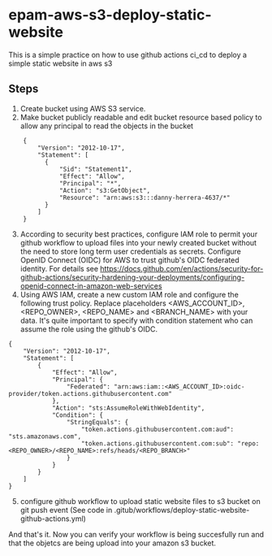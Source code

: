# epam-aws-s3-deploy-static-website
This is a simple practice on how to use github actions ci_cd to deploy a simple static website in aws s3

## Steps
1. Create bucket using AWS S3 service.
2. Make bucket publicly readable and edit bucket resource based policy to allow any principal to read the objects in the bucket
~~~
    {
        "Version": "2012-10-17",
        "Statement": [
          {
              "Sid": "Statement1",
              "Effect": "Allow",
              "Principal": "*",
              "Action": "s3:GetObject",
              "Resource": "arn:aws:s3:::danny-herrera-4637/*"
          }
        ]
    }
~~~
3. According to security best practices, configure IAM role to permit your github workflow to upload files into your newly created bucket without the need to store long term user credentials as secrets. Configure OpenID Connect (OIDC) for AWS to trust github's OIDC federated identity. For details see https://docs.github.com/en/actions/security-for-github-actions/security-hardening-your-deployments/configuring-openid-connect-in-amazon-web-services
4. Using AWS IAM, create a new custom IAM role and configure the following trust policy. Replace placeholders <AWS_ACCOUNT_ID>, <REPO_OWNER>, <REPO_NAME> and <BRANCH_NAME> with your data. It's quite important to specify with condition statement who can assume the role using the github's OIDC.
~~~
{
    "Version": "2012-10-17",
    "Statement": [
        {
            "Effect": "Allow",
            "Principal": {
                "Federated": "arn:aws:iam::<AWS_ACCOUNT_ID>:oidc-provider/token.actions.githubusercontent.com"
            },
            "Action": "sts:AssumeRoleWithWebIdentity",
            "Condition": {
                "StringEquals": {
                    "token.actions.githubusercontent.com:aud": "sts.amazonaws.com",
                    "token.actions.githubusercontent.com:sub": "repo:<REPO_OWNER>/<REPO_NAME>:refs/heads/<REPO_BRANCH>"
                }
            }
        }
    ]
}
~~~
5. configure github workflow to upload static website files to s3 bucket on git push event (See code in .gitub/workflows/deploy-static-website-github-actions.yml)

And that's it. Now you can verify your workflow is being succesfully run and that the objetcs are being upload into your amazon s3 bucket.
